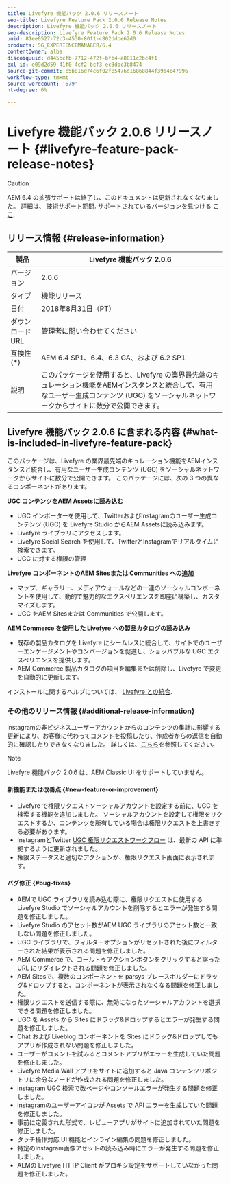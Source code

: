 ```yaml
---
title: Livefyre 機能パック 2.0.6 リリースノート
seo-title: Livefyre Feature Pack 2.0.6 Release Notes
description: Livefyre 機能パック 2.0.6 リリースノート
seo-description: Livefyre Feature Pack 2.0.6 Release Notes
uuid: 81ee0527-72c3-4530-80f1-c802ddbe62d0
products: SG_EXPERIENCEMANAGER/6.4
contentOwner: alba
discoiquuid: d445bcfb-7712-472f-bfb4-a8811c2bc4f1
exl-id: e09d2d59-41f0-4cf2-bcf3-ec3dbc3b8474
source-git-commit: c5b816d74c6f02f85476d16868844f39b4c47996
workflow-type: tm+mt
source-wordcount: '679'
ht-degree: 6%

---
```


# Livefyre 機能パック 2.0.6 リリースノート {#livefyre-feature-pack-release-notes}

>[!CAUTION]
>
>AEM 6.4 の拡張サポートは終了し、このドキュメントは更新されなくなりました。 詳細は、 [技術サポート期間](https://helpx.adobe.com/jp/support/programs/eol-matrix.html). サポートされているバージョンを見つける [ここ](https://experienceleague.adobe.com/docs/?lang=ja).

## リリース情報 {#release-information}

| 製品 | Livefyre 機能パック 2.0.6 |
|--- |--- |
| バージョン | 2.0.6 |
| タイプ | 機能リリース |
| 日付 | 2018年8月31日（PT） |
| ダウンロード URL | 管理者に問い合わせてください |
| 互換性 (*) | AEM 6.4 SP1、6.4、6.3 GA、および 6.2 SP1 |
| 説明 | このパッケージを使用すると、Livefyre の業界最先端のキュレーション機能をAEMインスタンスと統合して、有用なユーザー生成コンテンツ (UGC) をソーシャルネットワークからサイトに数分で公開できます。 |

## Livefyre 機能パック 2.0.6 に含まれる内容 {#what-is-included-in-livefyre-feature-pack}

このパッケージは、Livefyre の業界最先端のキュレーション機能をAEMインスタンスと統合し、有用なユーザー生成コンテンツ (UGC) をソーシャルネットワークからサイトに数分で公開できます。 このパッケージには、次の 3 つの異なるコンポーネントがあります。

**UGC コンテンツをAEM Assetsに読み込む**

* UGC インポーターを使用して、TwitterおよびInstagramのユーザー生成コンテンツ (UGC) を Livefyre Studio からAEM Assetsに読み込みます。
* Livefyre ライブラリにアクセスします。
* Livefyre Social Search を使用して、TwitterとInstagramでリアルタイムに検索できます。
* UGC に対する権限の管理

**Livefyre コンポーネントのAEM Sitesまたは Communities への追加**

* マップ、ギャラリー、メディアウォールなどの一連のソーシャルコンポーネントを使用して、動的で魅力的なエクスペリエンスを即座に構築し、カスタマイズします。
* UGC をAEM Sitesまたは Communities で公開します。

**AEM Commerce を使用した Livefyre への製品カタログの読み込み**

* 既存の製品カタログを Livefyre にシームレスに統合して、サイトでのユーザーエンゲージメントやコンバージョンを促進し、ショッパブルな UGC エクスペリエンスを提供します。
* AEM Commerce 製品カタログの項目を編集または削除し、Livefyre で変更を自動的に更新します。

インストールに関するヘルプについては、 [Livefyre との統合](https://experienceleague.adobe.com/docs/?lang=jaexperience-manager-64/administering/integration/livefyre.html).

### その他のリリース情報 {#additional-release-information}

instagramの非ビジネスユーザーアカウントからのコンテンツの集計に影響する更新により、お客様に代わってコメントを投稿したり、作成者からの返信を自動的に確認したりできなくなりました。 詳しくは、[こちら](https://developers.facebook.com/blog/post/2018/04/04/facebook-api-platform-product-changes/)を参照してください。

>[!NOTE]
>
>Livefyre 機能パック 2.0.6 は、AEM Classic UI をサポートしていません。

#### 新機能または改善点 {#new-feature-or-improvement}

* Livefyre で権限リクエストソーシャルアカウントを設定する前に、UGC を検索する機能を追加しました。 ソーシャルアカウントを設定して権限をリクエストするか、コンテンツを所有している場合は権限リクエストを上書きする必要があります。
* InstagramとTwitter [UGC 権限リクエストワークフロー](https://experienceleague.adobe.com/docs/experience-manager-64/administering/integration/livefyre.html?lang=ja-JP) は、最新の API に準拠するように更新されました。
* 権限ステータスと適切なアクションが、権限リクエスト画面に表示されます。

#### バグ修正 {#bug-fixes}

* AEMで UGC ライブラリを読み込む際に、権限リクエストに使用する Livefyre Studio でソーシャルアカウントを削除するとエラーが発生する問題を修正しました。
* Livefyre Studio のアセット数がAEM UGC ライブラリのアセット数と一致しない問題を修正しました。
* UGC ライブラリで、フィルターオプションがリセットされた後にフィルターされた結果が表示される問題を修正しました。
* AEM Commerce で、コールトゥアクションボタンをクリックすると誤った URL にリダイレクトされる問題を修正しました。
* AEM Sitesで、複数のコンポーネントを parsys プレースホルダーにドラッグ&amp;ドロップすると、コンポーネントが表示されなくなる問題を修正しました。
* 権限リクエストを送信する際に、無効になったソーシャルアカウントを選択できる問題を修正しました。
* UGC を Assets から Sites にドラッグ&amp;ドロップするとエラーが発生する問題を修正しました。
* Chat および Liveblog コンポーネントを Sites にドラッグ&amp;ドロップしてもアプリが作成されない問題を修正しました。
* ユーザーがコメントを試みるとコメントアプリがエラーを生成していた問題を修正しました。
* Livefyre Media Wall アプリをサイトに追加すると Java コンテンツリポジトリに余分なノードが作成される問題を修正しました。
* instagram UGC 検索で改ページやコンソールエラーが発生する問題を修正しました。
* instagramのユーザーアイコンが Assets で API エラーを生成していた問題を修正しました。
* 事前に定義された形式で、レビューアプリがサイトに追加されていた問題を修正しました。
* タッチ操作対応 UI 機能とインライン編集の問題を修正しました。
* 特定のInstagram画像アセットの読み込み時にエラーが発生する問題を修正しました。
* AEMの Livefyre HTTP Client がプロキシ設定をサポートしていなかった問題を修正しました。
